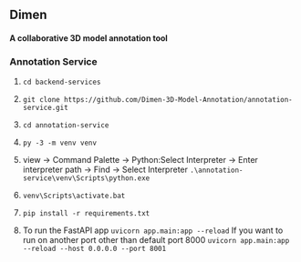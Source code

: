 ## Dimen
#### A collaborative 3D model annotation tool

### Annotation Service

1. `cd backend-services`
2. `git clone https://github.com/Dimen-3D-Model-Annotation/annotation-service.git`
3. `cd annotation-service`
4. `py -3 -m venv venv`

5. view -> Command Palette -> Python:Select Interpreter -> Enter interpreter path -> Find -> Select Interpreter
`.\annotation-service\venv\Scripts\python.exe`

6. `venv\Scripts\activate.bat`

7. `pip install -r requirements.txt`

8. To run the FastAPI app
    `uvicorn app.main:app --reload`
   If you want to run on another port other than default port 8000
    `uvicorn app.main:app --reload --host 0.0.0.0 --port 8001`
